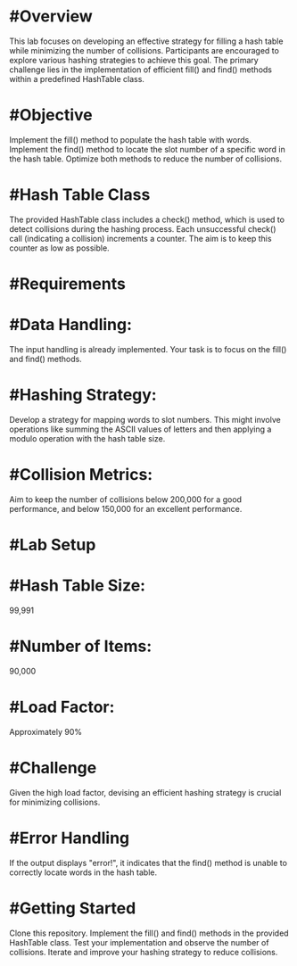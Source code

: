# #Overview
This lab focuses on developing an effective strategy for filling a hash table while minimizing the number of collisions. Participants are encouraged to explore various hashing strategies to achieve this goal. The primary challenge lies in the implementation of efficient fill() and find() methods within a predefined HashTable class.

 # #Objective
Implement the fill() method to populate the hash table with words.
Implement the find() method to locate the slot number of a specific word in the hash table.
Optimize both methods to reduce the number of collisions.
# #Hash Table Class
The provided HashTable class includes a check() method, which is used to detect collisions during the hashing process. Each unsuccessful check() call (indicating a collision) increments a counter. The aim is to keep this counter as low as possible.

# #Requirements
# #Data Handling:
The input handling is already implemented. Your task is to focus on the fill() and find() methods.
# #Hashing Strategy:
Develop a strategy for mapping words to slot numbers. This might involve operations like summing the ASCII values of letters and then applying a modulo operation with the hash table size.
# #Collision Metrics:
Aim to keep the number of collisions below 200,000 for a good performance, and below 150,000 for an excellent performance.
# #Lab Setup
# #Hash Table Size:
99,991
# #Number of Items: 
90,000
# #Load Factor: 
Approximately 90%
# #Challenge
Given the high load factor, devising an efficient hashing strategy is crucial for minimizing collisions.

# #Error Handling
If the output displays "error!", it indicates that the find() method is unable to correctly locate words in the hash table.

# #Getting Started
Clone this repository.
Implement the fill() and find() methods in the provided HashTable class.
Test your implementation and observe the number of collisions.
Iterate and improve your hashing strategy to reduce collisions.
